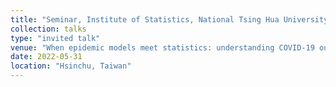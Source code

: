 ```yaml
---
title: "Seminar, Institute of Statistics, National Tsing Hua University"
collection: talks
type: "invited talk"
venue: "When epidemic models meet statistics: understanding COVID-19 outbreak"
date: 2022-05-31
location: "Hsinchu, Taiwan"
---
```

